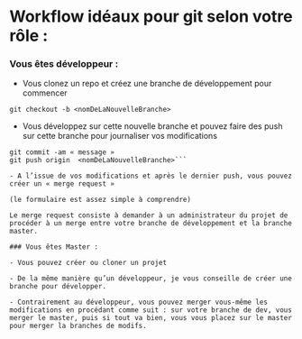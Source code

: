 # Workflow idéaux pour git selon votre rôle :

### Vous êtes développeur :

- Vous clonez un repo et créez une branche de développement pour commencer

```git checkout -b <nomDeLaNouvelleBranche>```

- Vous développez sur cette nouvelle branche et pouvez faire des push sur cette branche pour journaliser vos modifications

```git add -a
git commit -am « message »
git push origin  <nomDeLaNouvelleBranche>```

- A l’issue de vos modifications et après le dernier push, vous pouvez créer un « merge request »

(le formulaire est assez simple à comprendre)

Le merge request consiste à demander à un administrateur du projet de procéder à un merge entre votre branche de développement et la branche master.

### Vous êtes Master :

- Vous pouvez créer ou cloner un projet

- De la même manière qu’un développeur, je vous conseille de créer une branche pour développer.

- Contrairement au développeur, vous pouvez merger vous-même les modifications en procédant comme suit : sur votre branche de dev, vous merger le master, puis si tout va bien, vous vous placez sur le master pour merger la branches de modifs.